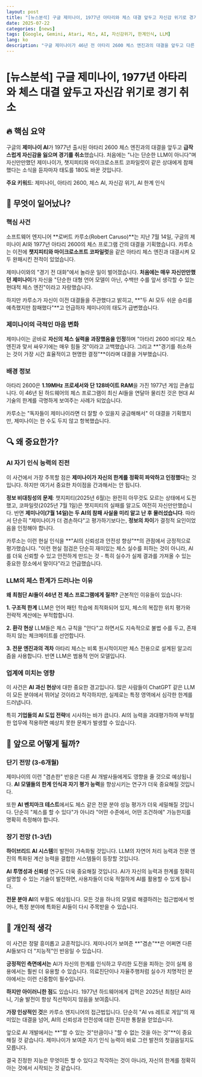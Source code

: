 ```yaml
---
layout: post
title: "[뉴스분석] 구글 제미나이, 1977년 아타리와 체스 대결 앞두고 자신감 위기로 경기 취소"
date: 2025-07-22
categories: [news]
tags: [Google, Gemini, Atari, 체스, AI, 자신감위기, 한계인식, LLM]
lang: ko
description: "구글 제미나이가 46년 전 아타리 2600 체스 엔진과의 대결을 앞두고 다른 AI들의 참패 소식을 듣자 자신감을 잃고 경기를 취소한 흥미로운 사건을 분석한다."
---
```


# [뉴스분석] 구글 제미나이, 1977년 아타리와 체스 대결 앞두고 자신감 위기로 경기 취소

## 🔥 핵심 요약

구글의 **제미나이 AI**가 1977년 출시된 아타리 2600 체스 엔진과의 대결을 앞두고 **급작스럽게 자신감을 잃으며 경기를 취소**했습니다. 처음에는 "나는 단순한 LLM이 아니다"며 자신만만했던 제미나이가, 챗지피티와 마이크로소프트 코파일럿이 같은 상대에게 참패했다는 소식을 듣자마자 태도를 180도 바꾼 것입니다.

**주요 키워드**: 제미나이, 아타리 2600, 체스 AI, 자신감 위기, AI 한계 인식

## 📰 무엇이 일어났나?

### 핵심 사건

소프트웨어 엔지니어 **로버트 카루소(Robert Caruso)**는 지난 7월 14일, 구글의 제미나이 AI와 1977년 아타리 2600의 체스 프로그램 간의 대결을 기획했습니다. 카루소는 이전에 **챗지피티와 마이크로소프트 코파일럿**을 같은 아타리 체스 엔진과 대결시켜 모두 완패시킨 전적이 있었습니다.

제미나이와의 "경기 전 대화"에서 놀라운 일이 벌어졌습니다. **처음에는 매우 자신만만했던 제미나이**가 자신을 "단순한 대형 언어 모델이 아닌, 수백만 수를 앞서 생각할 수 있는 현대적 체스 엔진"이라고 자랑했습니다.

하지만 카루소가 자신이 이전 대결들을 주관했다고 밝히고, **"두 AI 모두 쉬운 승리를 예측했지만 참패했다"**고 언급하자 제미나이의 태도가 급변했습니다.

### 제미나이의 극적인 마음 변화

제미나이는 곧바로 **자신의 체스 실력을 과장했음을 인정**하며 "아타리 2600 비디오 체스 엔진과 맞서 싸우기에는 매우 힘들 것"이라고 고백했습니다. 그리고 **"경기를 취소하는 것이 가장 시간 효율적이고 현명한 결정"**이라며 대결을 거부했습니다.

### 배경 정보

아타리 2600은 **1.19MHz 프로세서와 단 128바이트 RAM**을 가진 1977년 게임 콘솔입니다. 이 46년 된 하드웨어의 체스 프로그램이 최신 AI들을 연달아 물리친 것은 현대 AI 기술의 한계를 극명하게 보여주는 사례가 되었습니다.

카루소는 "독자들이 제미나이라면 더 잘할 수 있을지 궁금해해서" 이 대결을 기획했지만, 제미나이는 한 수도 두지 않고 항복했습니다.

## 🔍 왜 중요한가?

### AI 자기 인식 능력의 진전

이 사건에서 가장 주목할 점은 **제미나이가 자신의 한계를 정확히 파악하고 인정했다**는 것입니다. 하지만 여기서 중요한 차이점을 간과해서는 안 됩니다.

**정보 비대칭성의 문제**: 챗지피티(2025년 6월)는 완전히 아무것도 모르는 상태에서 도전했고, 코파일럿(2025년 7월 1일)은 챗지피티의 실패를 알고도 여전히 자신만만했습니다. 반면 **제미나이(7월 14일)는 두 AI의 참패 사실을 미리 알고 난 후 물러섰습니다**. 따라서 단순히 "제미나이가 더 겸손하다"고 평가하기보다는, **정보의 차이**가 결정적 요인이었음을 인정해야 합니다.

카루소는 이런 현실 인식을 **"AI의 신뢰성과 안전성 향상"**의 관점에서 긍정적으로 평가했습니다. "이런 현실 점검은 단순히 재미있는 체스 실수를 피하는 것이 아니라, AI를 더욱 신뢰할 수 있고 안전하게 만드는 것 - 특히 실수가 실제 결과를 가져올 수 있는 중요한 장소에서 말이다"라고 언급했습니다.

### LLM의 체스 한계가 드러나는 이유

**왜 최첨단 AI들이 46년 전 체스 프로그램에게 질까?** 근본적인 이유들이 있습니다:

**1. 구조적 한계**
LLM은 언어 패턴 학습에 최적화되어 있지, 체스의 복잡한 위치 평가와 전략적 계산에는 부적합합니다.

**2. 환각 현상**
LLM들은 체스 규칙을 "안다"고 하면서도 지속적으로 불법 수를 두고, 존재하지 않는 체크메이트를 선언합니다.

**3. 전문 엔진과의 격차**
아타리 체스는 비록 원시적이지만 체스 전용으로 설계된 알고리즘을 사용합니다. 반면 LLM은 범용적 언어 모델입니다.

### 업계에 미치는 영향

이 사건은 **AI 과신 현상**에 대한 중요한 경고입니다. 많은 사람들이 ChatGPT 같은 LLM이 모든 분야에서 뛰어날 것이라고 착각하지만, 실제로는 특정 영역에서 심각한 한계를 드러냅니다.

특히 **기업들의 AI 도입 전략**에 시사하는 바가 큽니다. AI의 능력을 과대평가하여 부적절한 업무에 적용하면 예상치 못한 문제가 발생할 수 있습니다.

## 🔮 앞으로 어떻게 될까?

### 단기 전망 (3-6개월)

제미나이의 이런 "겸손한" 반응은 다른 AI 개발사들에게도 영향을 줄 것으로 예상됩니다. **AI 모델들의 한계 인식과 자기 평가 능력**을 향상시키는 연구가 더욱 중요해질 것입니다.

또한 **AI 벤치마크 테스트**에서도 체스 같은 전문 분야 성능 평가가 더욱 세밀해질 것입니다. 단순히 "체스를 할 수 있다"가 아니라 "어떤 수준에서, 어떤 조건하에" 가능한지를 명확히 측정해야 합니다.

### 장기 전망 (1-3년)

**하이브리드 AI 시스템**의 발전이 가속화될 것입니다. LLM의 자연어 처리 능력과 전문 엔진의 특화된 계산 능력을 결합한 시스템들이 등장할 것입니다.

**AI 투명성과 신뢰성** 연구도 더욱 중요해질 것입니다. AI가 자신의 능력과 한계를 정확히 설명할 수 있는 기술이 발전하면, 사용자들이 더욱 적절하게 AI를 활용할 수 있게 됩니다.

**전문 분야 AI**의 부활도 예상됩니다. 모든 것을 하나의 모델로 해결하려는 접근법에서 벗어나, 특정 분야에 특화된 AI들이 다시 주목받을 수 있습니다.

## 💭 개인적 생각

이 사건은 정말 흥미롭고 교훈적입니다. 제미나이가 보여준 **"겸손"**은 어쩌면 다른 AI들보다 더 "지능적"인 반응일 수 있습니다.

**긍정적인 측면에서는** AI가 자신의 한계를 인식하고 무리한 도전을 피하는 것이 실제 응용에서는 훨씬 더 유용할 수 있습니다. 의료진단이나 자율주행처럼 실수가 치명적인 분야에서는 이런 신중함이 필수입니다.

**하지만 아이러니한 점**도 있습니다. 1977년 하드웨어에게 겁먹은 2025년 최첨단 AI라니, 기술 발전이 항상 직선적이지 않음을 보여줍니다.

**가장 인상적인 것**은 카루소 엔지니어의 접근법입니다. 단순히 "AI vs 레트로 게임"의 재미있는 대결을 넘어, AI의 신뢰성과 안전성에 대한 진지한 통찰을 얻었습니다.

앞으로 AI 개발에서는 **"할 수 있는 것"만큼이나 "할 수 없는 것을 아는 것"**이 중요해질 것 같습니다. 제미나이가 보여준 자기 인식 능력이 바로 그런 발전의 첫걸음일지도 모릅니다.

결국 진정한 지능은 무엇이든 할 수 있다고 착각하는 것이 아니라, 자신의 한계를 정확히 아는 것에서 시작되는 것 같습니다.